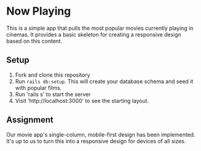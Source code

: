 # Now Playing

This is a simple app that pulls the most popular movies currently playing in cinemas. It provides a basic skeleton for creating a responsive design based on this content.

## Setup

1. Fork and clone this repository
2. Run `rails db:setup`. This will create your database schema and seed it with popular films.
3. Run 'rails s' to start the server
4. Visit 'http://localhost:3000' to see the starting layout.

## Assignment

Our movie app's single-column, mobile-first design has been implemented. It's up to us to turn this into a responsive design for devices of all sizes.
